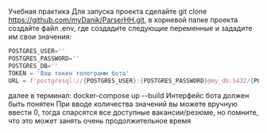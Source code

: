 Учебная практика
Для запуска проекта сделайте git clone https://github.com/myDanik/ParserHH.git, в корневой папке проекта создайте файл .env, где создадите следующие переменные и зададите им свои значения:
```python
POSTGRES_USER=''
POSTGRES_PASSWORD=''
POSTGRES_DB=''
TOKEN = 'Ваш токен телеграмм бота'
URL = f'postgresql://{POSTGRES_USER}:{POSTGRES_PASSWORD}@my_db:5432/{POSTGRES_DB}'
```
далее в терминал: docker-compose up --build
Интерфейс бота должен быть понятен
При вводе количества значений вы можете вручную ввести 0, тогда спарсятся все доступные вакансии/резюме, но помните, что это может занять очень продолжительное время
